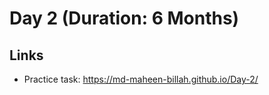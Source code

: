 # Day 2 (Duration: 6 Months)



## Links

 - Practice task: https://md-maheen-billah.github.io/Day-2/
